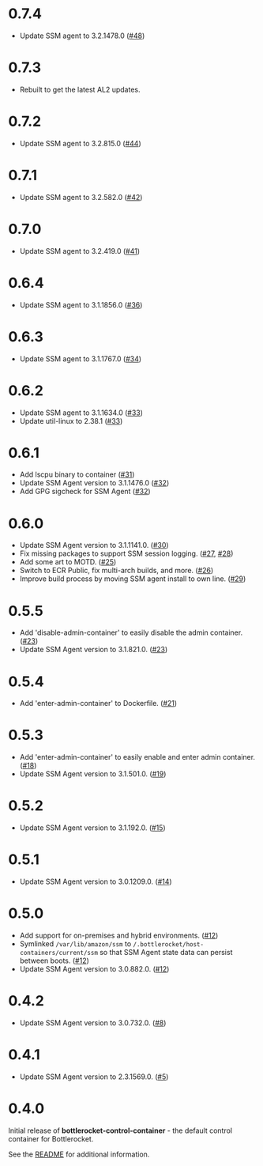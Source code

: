 # 0.7.4

* Update SSM agent to 3.2.1478.0 ([#48])

[#48]: https://github.com/bottlerocket-os/bottlerocket-control-container/pull/48

# 0.7.3

* Rebuilt to get the latest AL2 updates.

# 0.7.2

* Update SSM agent to 3.2.815.0 ([#44])

[#44]: https://github.com/bottlerocket-os/bottlerocket-control-container/pull/44

# 0.7.1

* Update SSM agent to 3.2.582.0 ([#42])

[#42]: https://github.com/bottlerocket-os/bottlerocket-control-container/pull/42

# 0.7.0

* Update SSM agent to 3.2.419.0 ([#41])

[#41]: https://github.com/bottlerocket-os/bottlerocket-control-container/pull/41

# 0.6.4

* Update SSM agent to 3.1.1856.0 ([#36])

[#36]: https://github.com/bottlerocket-os/bottlerocket-control-container/pull/36

# 0.6.3

* Update SSM agent to 3.1.1767.0 ([#34])

[#34]: https://github.com/bottlerocket-os/bottlerocket-control-container/pull/34

# 0.6.2

* Update SSM agent to 3.1.1634.0 ([#33])
* Update util-linux to 2.38.1 ([#33])

[#33]: https://github.com/bottlerocket-os/bottlerocket-control-container/pull/33

# 0.6.1

* Add lscpu binary to container ([#31])
* Update SSM Agent version to 3.1.1476.0 ([#32])
* Add GPG sigcheck for SSM Agent ([#32])

[#31]: https://github.com/bottlerocket-os/bottlerocket-control-container/pull/31
[#32]: https://github.com/bottlerocket-os/bottlerocket-control-container/pull/32

# 0.6.0

* Update SSM Agent version to 3.1.1141.0. ([#30])
* Fix missing packages to support SSM session logging. ([#27], [#28])
* Add some art to MOTD. ([#25])
* Switch to ECR Public, fix multi-arch builds, and more. ([#26])
* Improve build process by moving SSM agent install to own line. ([#29])

[#25]: https://github.com/bottlerocket-os/bottlerocket-control-container/pull/25
[#26]: https://github.com/bottlerocket-os/bottlerocket-control-container/pull/26
[#27]: https://github.com/bottlerocket-os/bottlerocket-control-container/pull/27
[#28]: https://github.com/bottlerocket-os/bottlerocket-control-container/pull/28
[#29]: https://github.com/bottlerocket-os/bottlerocket-control-container/pull/29
[#30]: https://github.com/bottlerocket-os/bottlerocket-control-container/pull/30

# 0.5.5

* Add 'disable-admin-container' to easily disable the admin container. ([#23])
* Update SSM Agent version to 3.1.821.0. ([#23])

[#23]: https://github.com/bottlerocket-os/bottlerocket-control-container/pull/23

# 0.5.4

* Add 'enter-admin-container' to Dockerfile. ([#21])

[#21]: https://github.com/bottlerocket-os/bottlerocket-control-container/pull/21

# 0.5.3

* Add 'enter-admin-container' to easily enable and enter admin container. ([#18])
* Update SSM Agent version to 3.1.501.0. ([#19])

[#18]: https://github.com/bottlerocket-os/bottlerocket-control-container/pull/18
[#19]: https://github.com/bottlerocket-os/bottlerocket-control-container/pull/19

# 0.5.2

* Update SSM Agent version to 3.1.192.0. ([#15])

[#15]: https://github.com/bottlerocket-os/bottlerocket-control-container/pull/15

# 0.5.1

* Update SSM Agent version to 3.0.1209.0. ([#14])

[#14]: https://github.com/bottlerocket-os/bottlerocket-control-container/pull/14

# 0.5.0

* Add support for on-premises and hybrid environments. ([#12])
* Symlinked `/var/lib/amazon/ssm` to `/.bottlerocket/host-containers/current/ssm` so that SSM Agent state data can persist between boots. ([#12])
* Update SSM Agent version to 3.0.882.0. ([#12])

[#12]: https://github.com/bottlerocket-os/bottlerocket-control-container/pull/12

# 0.4.2

* Update SSM Agent version to 3.0.732.0. ([#8])

[#8]: https://github.com/bottlerocket-os/bottlerocket-control-container/pull/8

# 0.4.1

* Update SSM Agent version to 2.3.1569.0. ([#5])

[#5]: https://github.com/bottlerocket-os/bottlerocket-control-container/pull/5

# 0.4.0

Initial release of **bottlerocket-control-container** - the default control container for Bottlerocket.

See the [README](README.md) for additional information.
